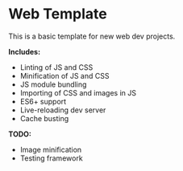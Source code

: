 # Web Template

This is a basic template for new web dev projects.

**Includes:**

- Linting of JS and CSS
- Minification of JS and CSS
- JS module bundling
- Importing of CSS and images in JS
- ES6+ support
- Live-reloading dev server
- Cache busting

**TODO:**

- Image minification
- Testing framework
